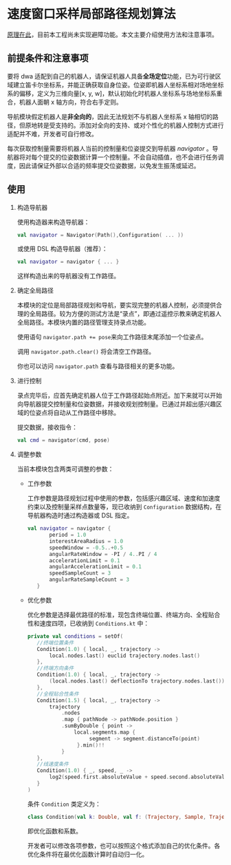 # 速度窗口采样局部路径规划算法
[原理在此](https://blog.csdn.net/heyijia0327/article/details/44983551)，目前本工程尚未实现避障功能。本文主要介绍使用方法和注意事项。

## 前提条件和注意事项

要将 dwa 适配到自己的机器人，请保证机器人具备**全场定位**功能，已为可行驶区域建立笛卡尔坐标系，并能正确获取自身位姿。位姿即机器人坐标系相对场地坐标系的偏移，定义为三维向量[x, y, w]，默认初始化时机器人坐标系与场地坐标系重合，机器人面朝 x 轴方向，符合右手定则。

导航模块假定机器人是**非全向的**，因此无法规划不与机器人坐标系 x 轴相切的路径，但原地转是受支持的。添加对全向的支持、或对个性化的机器人控制方式进行适配并不难，开发者可自行修改。

每次获取控制量需要将机器人当前的控制量和位姿提交到导航器 *navigator* 。导航器将对每个提交的位姿数据计算一个控制量。不会自动插值，也不会进行任务调度，因此请保证外部以合适的频率提交位姿数据，以免发生振荡或延迟。

## 使用

1. 构造导航器

   使用构造器来构造导航器：

   ```kotlin
   val navigator = Navigator(Path(),Configuration( ... ))
   ```

   或使用 DSL 构造导航器（推荐）：

   ```kotlin
   val navigator = navigator { ... }
   ```

   这样构造出来的导航器没有工作路径。

2. 确定全局路径

   本模块的定位是局部路径规划和导航，要实现完整的机器人控制，必须提供合理的全局路径。较为方便的测试方法是“录点”，即通过遥控示教来确定机器人全局路径。本模块内置的路径管理支持录点功能。

   使用语句 `navigator.path += pose`来向工作路径末尾添加一个位姿点。

   调用 `navigator.path.clear()` 将会清空工作路径。

   你也可以访问 `navigator.path` 查看与路径相关的更多功能。

3. 进行控制

   录点完毕后，应首先确定机器人位于工作路径起始点附近。加下来就可以开始向导航器提交控制量和位姿数据，并接收规划控制量。已通过并超出感兴趣区域的位姿点将自动从工作路径中移除。

   提交数据，接收指令：

   ```kotlin
   val cmd = navigator(cmd, pose)
   ```

4. 调整参数

   当前本模块包含两类可调整的参数：

   - 工作参数

     工作参数是路径规划过程中使用的参数，包括感兴趣区域、速度和加速度约束以及控制量采样点数量等，现已收纳到 `Configuration` 数据结构，在导航器构造时通过构造器或 DSL 指定。

     ```kotlin
     val navigator = navigator {
     		period = 1.0
     		interestAreaRadius = 1.0
     		speedWindow = -0.5..+0.5
     		angularRateWindow = -PI / 4..PI / 4
     		accelerationLimit = 0.1
     		angularAccelerationLimit = 0.1
     		speedSampleCount = 3
     		angularRateSampleCount = 3
     	}
     ```

   - 优化参数

     优化参数是选择最优路径的标准，现包含终端位置、终端方向、全程贴合性和速度四项，已收纳到 `Conditions.kt` 中：

     ```kotlin
     private val conditions = setOf(
     	//终端位置条件
     	Condition(1.0) { local, _, trajectory ->
     		local.nodes.last() euclid trajectory.nodes.last()
     	},
     	//终端方向条件
     	Condition(1.0) { local, _, trajectory ->
     		(local.nodes.last() deflectionTo trajectory.nodes.last()).absoluteValue
     	},
     	//全程贴合性条件
     	Condition(1.5) { local, _, trajectory ->
     		trajectory
     			.nodes
     			.map { pathNode -> pathNode.position }
     			.sumByDouble { point ->
     				local.segments.map { 
                         segment -> segment.distanceTo(point) 
                     }.min()!!
     			}
     	},
     	//线速度条件
     	Condition(1.0) { _, speed, _ ->
     		log2(speed.first.absoluteValue + speed.second.absoluteValue)
     	}
     )
     ```

     条件 `Condition` 类定义为：

     ```kotlin
     class Condition(val k: Double, val f: (Trajectory, Sample, Trajectory) -> Double)
     ```

     即优化函数和系数。

     开发者可以修改各项参数，也可以按照这个格式添加自己的优化条件。各优化条件将在最优化函数计算时自动归一化。
